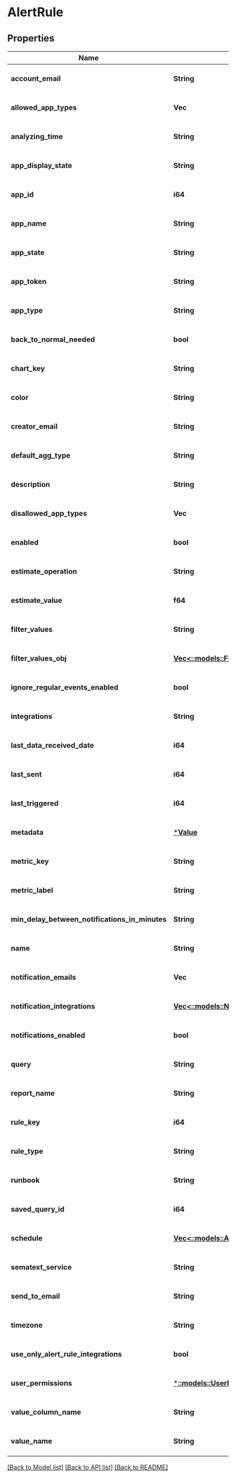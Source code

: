 # AlertRule

## Properties
| Name                                           | Type                                                                             | Description | Notes                        |
| ---------------------------------------------- | -------------------------------------------------------------------------------- | ----------- | ---------------------------- |
| **account_email**                              | **String**                                                                       |             | [optional] [default to null] |
| **allowed_app_types**                          | **Vec<i64>**                                                                     |             | [optional] [default to null] |
| **analyzing_time**                             | **String**                                                                       |             | [optional] [default to null] |
| **app_display_state**                          | **String**                                                                       |             | [optional] [default to null] |
| **app_id**                                     | **i64**                                                                          |             | [optional] [default to null] |
| **app_name**                                   | **String**                                                                       |             | [optional] [default to null] |
| **app_state**                                  | **String**                                                                       |             | [optional] [default to null] |
| **app_token**                                  | **String**                                                                       |             | [optional] [default to null] |
| **app_type**                                   | **String**                                                                       |             | [optional] [default to null] |
| **back_to_normal_needed**                      | **bool**                                                                         |             | [optional] [default to null] |
| **chart_key**                                  | **String**                                                                       |             | [optional] [default to null] |
| **color**                                      | **String**                                                                       |             | [optional] [default to null] |
| **creator_email**                              | **String**                                                                       |             | [optional] [default to null] |
| **default_agg_type**                           | **String**                                                                       |             | [optional] [default to null] |
| **description**                                | **String**                                                                       |             | [optional] [default to null] |
| **disallowed_app_types**                       | **Vec<i64>**                                                                     |             | [optional] [default to null] |
| **enabled**                                    | **bool**                                                                         |             | [optional] [default to null] |
| **estimate_operation**                         | **String**                                                                       |             | [optional] [default to null] |
| **estimate_value**                             | **f64**                                                                          |             | [optional] [default to null] |
| **filter_values**                              | **String**                                                                       |             | [optional] [default to null] |
| **filter_values_obj**                          | [**Vec<::models::FilterValue>**](FilterValue.md)                                 |             | [optional] [default to null] |
| **ignore_regular_events_enabled**              | **bool**                                                                         |             | [optional] [default to null] |
| **integrations**                               | **String**                                                                       |             | [optional] [default to null] |
| **last_data_received_date**                    | **i64**                                                                          |             | [optional] [default to null] |
| **last_sent**                                  | **i64**                                                                          |             | [optional] [default to null] |
| **last_triggered**                             | **i64**                                                                          |             | [optional] [default to null] |
| **metadata**                                   | [***Value**](Value.md)                                                           |             | [optional] [default to null] |
| **metric_key**                                 | **String**                                                                       |             | [optional] [default to null] |
| **metric_label**                               | **String**                                                                       |             | [optional] [default to null] |
| **min_delay_between_notifications_in_minutes** | **String**                                                                       |             | [optional] [default to null] |
| **name**                                       | **String**                                                                       |             | [optional] [default to null] |
| **notification_emails**                        | **Vec<String>**                                                                  |             | [optional] [default to null] |
| **notification_integrations**                  | [**Vec<::models::NotificationIntegration>**](NotificationIntegration.md)         |             | [optional] [default to null] |
| **notifications_enabled**                      | **bool**                                                                         |             | [optional] [default to null] |
| **query**                                      | **String**                                                                       |             | [optional] [default to null] |
| **report_name**                                | **String**                                                                       |             | [optional] [default to null] |
| **rule_key**                                   | **i64**                                                                          |             | [optional] [default to null] |
| **rule_type**                                  | **String**                                                                       |             | [optional] [default to null] |
| **runbook**                                    | **String**                                                                       |             | [optional] [default to null] |
| **saved_query_id**                             | **i64**                                                                          |             | [optional] [default to null] |
| **schedule**                                   | [**Vec<::models::AlertRuleScheduleWeekdayDto>**](AlertRuleScheduleWeekdayDto.md) |             | [optional] [default to null] |
| **sematext_service**                           | **String**                                                                       |             | [optional] [default to null] |
| **send_to_email**                              | **String**                                                                       |             | [optional] [default to null] |
| **timezone**                                   | **String**                                                                       |             | [optional] [default to null] |
| **use_only_alert_rule_integrations**           | **bool**                                                                         |             | [optional] [default to null] |
| **user_permissions**                           | [***::models::UserPermissions**](UserPermissions.md)                             |             | [optional] [default to null] |
| **value_column_name**                          | **String**                                                                       |             | [optional] [default to null] |
| **value_name**                                 | **String**                                                                       |             | [optional] [default to null] |

[[Back to Model list]](../README.md#documentation-for-models) [[Back to API list]](../README.md#documentation-for-api-endpoints) [[Back to README]](../README.md)
